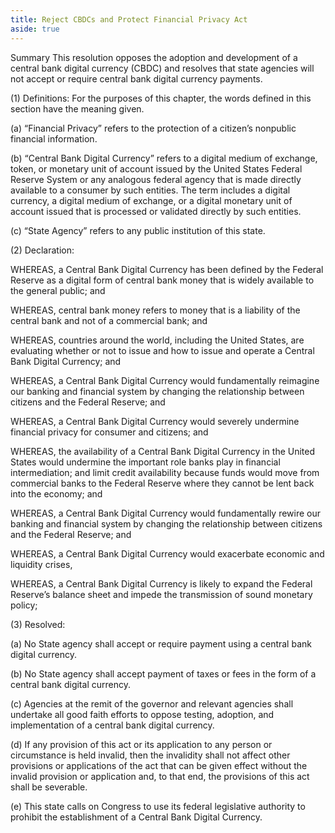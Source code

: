 ```yaml
---
title: Reject CBDCs and Protect Financial Privacy Act
aside: true
---
```


Summary
This resolution opposes the adoption and development of a central bank digital currency (CBDC) and resolves that state agencies will not accept or require central bank digital currency payments.

(1) Definitions: For the purposes of this chapter, the words defined in this section have the meaning given.

(a) “Financial Privacy” refers to the protection of a citizen’s nonpublic financial information.

(b) “Central Bank Digital Currency” refers to a digital medium of exchange, token, or monetary unit of account issued by the United States Federal Reserve System or any analogous federal agency that is made directly available to a consumer by such entities. The term includes a digital currency, a digital medium of exchange, or a digital monetary unit of account issued that is processed or validated directly by such entities.

(c) “State Agency” refers to any public institution of this state.


(2) Declaration:

WHEREAS, a Central Bank Digital Currency has been defined by the Federal Reserve as a digital form of central bank money that is widely available to the general public; and

WHEREAS, central bank money refers to money that is a liability of the central bank and not of a commercial bank; and

WHEREAS, countries around the world, including the United States, are evaluating whether or not to issue and how to issue and operate a Central Bank Digital Currency; and

WHEREAS, a Central Bank Digital Currency would fundamentally reimagine our banking and financial system by changing the relationship between citizens and the Federal Reserve; and

WHEREAS, a Central Bank Digital Currency would severely undermine financial privacy for consumer and citizens; and

WHEREAS, the availability of a Central Bank Digital Currency in the United States would undermine the important role banks play in financial intermediation; and limit credit availability because funds would move from commercial banks to the Federal Reserve where they cannot be lent back into the economy; and

WHEREAS, a Central Bank Digital Currency would fundamentally rewire our banking and financial system by changing the relationship between citizens and the Federal Reserve; and

WHEREAS, a Central Bank Digital Currency would exacerbate economic and liquidity crises,

WHEREAS, a Central Bank Digital Currency is likely to expand the Federal Reserve’s balance sheet and impede the transmission of sound monetary policy;

 
(3) Resolved:

(a) No State agency shall accept or require payment using a central bank digital currency.

(b) No State agency shall accept payment of taxes or fees in the form of a central bank digital currency.

(c) Agencies at the remit of the governor and relevant agencies shall undertake all good faith efforts to oppose testing, adoption, and implementation of a central bank digital currency.

(d) If any provision of this act or its application to any person or circumstance is held invalid, then the invalidity shall not affect other provisions or applications of the act that can be given effect without the invalid provision or application and, to that end, the provisions of this act shall be severable.

(e) This state calls on Congress to use its federal legislative authority to prohibit the establishment of a Central Bank Digital Currency.
